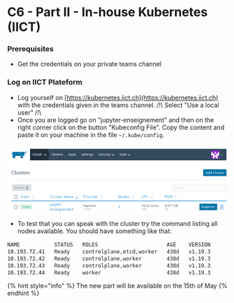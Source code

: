 # C6 - Part II - In-house Kubernetes (IICT)

### Prerequisites

* Get the credentials on your private teams channel

### Log on IICT Plateform

* Log yourself on [https://kubernetes.iict.ch](https://kubernetes.iict.ch) with the credentials given in the teams channel. /!\ Select "Use a local user" /!\\
* Once you are logged go on "jupyter-enseignement" and then on the right corner click on the button "Kubeconfig File". Copy the content and paste it on your machine in the file `~/.kube/config`.

![kubernetes iict](<../../.gitbook/assets/image (3).png>)

* To test that you can speak with the cluster try the command listing all nodes available. You should have something like that:

```shell
NAME           STATUS   ROLES                      AGE    VERSION
10.193.72.41   Ready    controlplane,etcd,worker   438d   v1.19.3
10.193.72.42   Ready    controlplane,worker        438d   v1.19.3
10.193.72.43   Ready    controlplane,worker        438d   v1.19.3
10.193.72.44   Ready    worker                     438d   v1.19.3
```

{% hint style="info" %}
The new part will be available on the 15th of May
{% endhint %}

